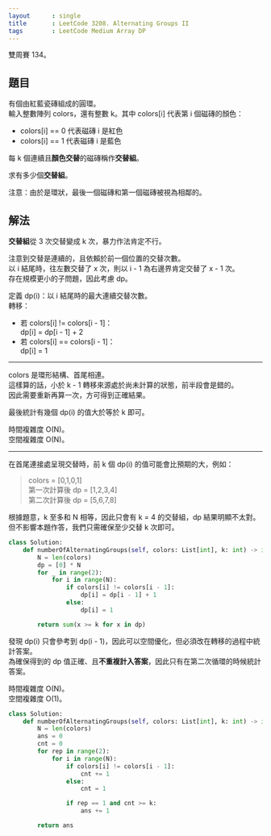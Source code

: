 ```yaml
---
layout      : single
title       : LeetCode 3208. Alternating Groups II
tags        : LeetCode Medium Array DP
---
```

雙周賽 134。

## 題目

有個由紅藍瓷磚組成的圓環。  
輸入整數陣列 colors，還有整數 k。其中 colors[i] 代表第 i 個磁磚的顏色：  

- colors[i] == 0 代表磁磚 i 是紅色  
- colors[i] == 1 代表磁磚 i 是藍色  

每 k 個連續且**顏色交替**的磁磚稱作**交替組**。  

求有多少個**交替組**。  

注意：由於是環狀，最後一個磁磚和第一個磁磚被視為相鄰的。  

## 解法

**交替組**從 3 次交替變成 k 次，暴力作法肯定不行。  

注意到交替是連續的，且依賴於前一個位置的交替次數。  
以 i 結尾時，往左數交替了 x 次，則以 i - 1 為右邊界肯定交替了 x - 1 次。  
存在規模更小的子問題，因此考慮 dp。  

定義 dp(i)：以 i 結尾時的最大連續交替次數。  
轉移：  

- 若 colors[i] != colors[i - 1]：  
    dp[i] = dp[i - 1] + 2
- 若 colors[i] == colors[i - 1]：  
    dp[i] = 1  

---

colors 是環形結構、首尾相連。  
這樣算的話，小於 k - 1 轉移來源處於尚未計算的狀態，前半段會是錯的。  
因此需要重新再算一次，方可得到正確結果。  

最後統計有幾個 dp(i) 的值大於等於 k 即可。  

時間複雜度 O(N)。  
空間複雜度 O(N)。  

---

在首尾連接處呈現交替時，前 k 個 dp(i) 的值可能會比預期的大，例如：  
> colors = [0,1,0,1]  
> 第一次計算後 dp = [1,2,3,4]  
> 第二次計算後 dp = [5,6,7,8]  

根據題意，k 至多和 N 相等，因此只會有 k = 4 的交替組，dp 結果明顯不太對。  
但不影響本題作答，我們只需確保至少交替 k 次即可。  

```python
class Solution:
    def numberOfAlternatingGroups(self, colors: List[int], k: int) -> int:
        N = len(colors)
        dp = [0] * N
        for _ in range(2):
            for i in range(N):
                if colors[i] != colors[i - 1]:
                    dp[i] = dp[i - 1] + 1
                else:
                    dp[i] = 1

        return sum(x >= k for x in dp)
```

發現 dp(i) 只會參考到 dp(i - 1)，因此可以空間優化，但必須改在轉移的過程中統計答案。  
為確保得到的 dp 值正確、且**不重複計入答案**，因此只有在第二次循環的時候統計答案。  

時間複雜度 O(N)。  
空間複雜度 O(1)。  

```python
class Solution:
    def numberOfAlternatingGroups(self, colors: List[int], k: int) -> int:
        N = len(colors)
        ans = 0
        cnt = 0
        for rep in range(2):
            for i in range(N):
                if colors[i] != colors[i - 1]:
                    cnt += 1
                else:
                    cnt = 1

                if rep == 1 and cnt >= k:
                    ans += 1

        return ans
```

